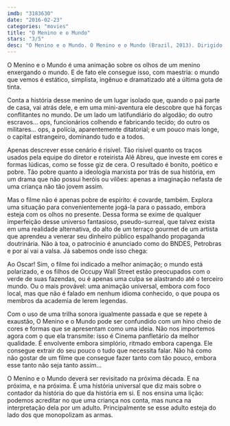 ```yaml
---
imdb: "3183630"
date: "2016-02-23"
categories: "movies"
title: "O Menino e o Mundo"
stars: "3/5"
desc: "O Menino e o Mundo. O Menino e o Mundo (Brazil, 2013). Dirigido por Alê Abreu. Escrito por Alê Abreu. Com Vinicius Garcia, Felipe Zilse, Alê Abreu, Lu Horta, Marco Aurélio Campos."
---
```

O Menino e o Mundo é uma animação sobre os olhos de um menino enxergando o mundo. E de fato ele consegue isso, com maestria: o mundo que vemos é estático, simplista, ingênuo e dramatizado até a última gota de tinta.

Conta a história desse menino de um lugar isolado que, quando o pai parte de casa, vai atrás dele, e em uma mini-aventura ele descobre que há forças conflitantes no mundo. De um lado um latifundiário do algodão; do outro escravos... ops, funcionários colhendo e fabricando tecido; do outro os militares... ops, a polícia, aparentemente ditatorial; e um pouco mais longe, o capital estrangeiro, dominando tudo e a todos.

Apenas descrever esse cenário é risível. Tão risível quanto os traços usados pela equipe do diretor e roteirista Alê Abreu, que investe em cores e formas lúdicas, como se fosse giz de cera. O resultado é bonito, poético e pobre. Tão pobre quanto a ideologia marxista por trás de sua história, em um drama que não possui heróis ou vilões: apenas a imaginação nefasta de uma criança não tão jovem assim.

Mas o filme não é apenas pobre de espírito: é covarde, também. Explora uma situação para convenientemente jogá-la para o passado, embora esteja com os olhos no presente. Dessa forma se exime de qualquer imperfeição desse universo fantasioso, pseudo-surreal, que talvez exista em uma realidade alternativa, do alto de um terraço gourmet de um artista que aprendeu a venerar seu dinheiro público espalhando propaganda doutrinária. Não à toa, o patrocínio é anunciado como do BNDES, Petrobras e por aí vai a valsa. Já sabemos onde isso chega:

Ao Oscar! Sim, o filme foi indicado a melhor animação; o mundo está polarizado, e os filhos de Occupy Wall Street estão preocupados com o verde de suas fazendas, ou é apenas uma culpa se alastrando até o terceiro mundo. Ou o mais provável: uma animação universal, embora com foco local, mas que não é falado em nenhum idioma conhecido, o que poupa os membros da academia de lerem legendas.

Com o uso de uma trilha sonora igualmente passada e que se repete à exaustão, O Menino e o Mundo pode ser confundido com um hino cheio de cores e formas que se apresentam como uma ideia. Não nos importemos agora com o que ela transmite: isso é Cinema panfletário da melhor qualidade. É envolvente embora simplório, ritmado embora capenga. Ele consegue extrair do seu pouco o tudo que necessita falar. Não há como não gostar de um filme que consegue fazer tanto com tão pouco, embora esse tanto não seja tanto assim...

O Menino e o Mundo deverá ser revisitado na próxima década. E na próxima, e na próxima. É uma história universal que diz mais sobre o contador da história do que da história em si. E nos ensina uma lição: podemos acreditar no que uma criança nos conta, mas nunca na interpretação dela por um adulto. Principalmente se esse adulto esteja do lado dos que monopolizam as armas.
